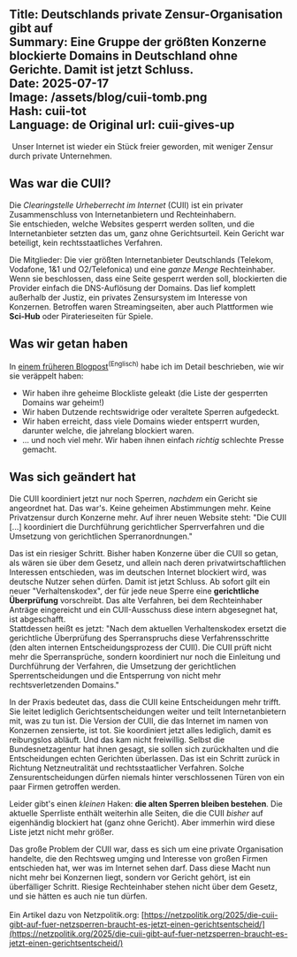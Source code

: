 Title: Deutschlands private Zensur-Organisation gibt auf  
Summary: Eine Gruppe der größten Konzerne blockierte Domains in Deutschland ohne Gerichte. Damit ist jetzt Schluss.  
Date: 2025-07-17  
Image: /assets/blog/cuii-tomb.png  
Hash: cuii-tot  
Language: de
Original url: cuii-gives-up
---------
<img src="https://vg09.met.vgwort.de/na/a3358d4381c4498d8cef204b311a9573" width="1" height="1" alt="">
Unser Internet ist wieder ein Stück freier geworden, mit weniger Zensur durch private Unternehmen.

## Was war die CUII?

Die *Clearingstelle Urheberrecht im Internet* (CUII) ist ein privater Zusammenschluss von Internetanbietern und Rechteinhabern.  
Sie entschieden, welche Websites gesperrt werden sollten, und die Internetanbieter setzten das um, ganz ohne Gerichtsurteil. 
Kein Gericht war beteiligt, kein rechtsstaatliches Verfahren.

Die Mitglieder: Die vier größten Internetanbieter Deutschlands (Telekom, Vodafone, 1&1 und O2/Telefonica) und eine *ganze Menge* Rechteinhaber.
Wenn sie beschlossen, dass eine Seite gesperrt werden soll, blockierten die Provider einfach die DNS-Auflösung der Domains. 
Das lief komplett außerhalb der Justiz, ein privates Zensursystem im Interesse von Konzernen. 
Betroffen waren Streamingseiten, aber auch Plattformen wie **Sci-Hub** oder Piraterieseiten für Spiele.

## Was wir getan haben

In [einem früheren Blogpost](/blog/exposing-the-cuii)<sup>(Englisch)</sup> habe ich im Detail beschrieben, wie wir sie veräppelt haben:  
- Wir haben ihre geheime Blockliste geleakt (die Liste der gesperrten Domains war geheim!)  
- Wir haben Dutzende rechtswidrige oder veraltete Sperren aufgedeckt.  
- Wir haben erreicht, dass viele Domains wieder entsperrt wurden, darunter welche, die jahrelang blockiert waren.  
- ... und noch viel mehr. Wir haben ihnen einfach *richtig* schlechte Presse gemacht.

## Was sich geändert hat

Die CUII koordiniert jetzt nur noch Sperren, *nachdem* ein Gericht sie angeordnet hat.
Das war's. Keine geheimen Abstimmungen mehr. Keine Privatzensur durch Konzerne mehr. 
Auf ihrer neuen Website steht:
"Die CUII [...] koordiniert die Durchführung gerichtlicher Sperrverfahren und die Umsetzung von gerichtlichen Sperranordnungen."

Das ist ein riesiger Schritt. 
Bisher haben Konzerne über die CUII so getan, als wären sie über dem Gesetz, und allein nach deren 
privatwirtschaftlichen Interessen entschieden, was im deutschen Internet blockiert wird, was deutsche Nutzer sehen dürfen. 
Damit ist jetzt Schluss. 
Ab sofort gilt ein neuer "Verhaltenskodex", der für jede neue Sperre eine **gerichtliche Überprüfung** vorschreibt. 
Das alte Verfahren, bei dem Rechteinhaber Anträge eingereicht und ein CUII-Ausschuss diese intern abgesegnet hat, ist abgeschafft.  
Stattdessen heißt es jetzt: 
"Nach dem aktuellen Verhaltenskodex ersetzt die gerichtliche Überprüfung des Sperranspruchs diese Verfahrensschritte (den alten internen Entscheidungsprozess der CUII).
Die CUII prüft nicht mehr die Sperransprüche, sondern koordiniert nur noch die Einleitung und Durchführung der Verfahren, 
die Umsetzung der gerichtlichen Sperrentscheidungen und die Entsperrung von nicht mehr rechtsverletzenden Domains."

In der Praxis bedeutet das, dass die CUII keine Entscheidungen mehr trifft. 
Sie leitet lediglich Gerichtsentscheidungen weiter und teilt Internetanbietern mit, was zu tun ist.
Die Version der CUII, die das Internet im namen von Konzernen zensierte, ist tot. Sie koordiniert jetzt alles lediglich, damit es reibungslos abläuft.
Und das kam nicht freiwillig. 
Selbst die Bundesnetzagentur hat ihnen gesagt, sie sollen sich zurückhalten und die Entscheidungen echten Gerichten überlassen. 
Das ist ein Schritt zurück in Richtung Netzneutralität und rechtsstaatlicher Verfahren. 
Solche Zensurentscheidungen dürfen niemals hinter verschlossenen Türen von ein paar Firmen getroffen werden.

Leider gibt's einen *kleinen* Haken: **die alten Sperren bleiben bestehen**. 
Die aktuelle Sperrliste enthält weiterhin alle Seiten, die die CUII *bisher* auf eigenhändig blockiert hat (ganz ohne Gericht).
Aber immerhin wird diese Liste jetzt nicht mehr größer.

Das große Problem der CUII war, dass es sich um eine private Organisation handelte, die den Rechtsweg umging und
Interesse von großen Firmen entschieden hat, wer was im Internet sehen darf. Dass diese Macht nun nicht mehr bei
Konzernen liegt, sondern vor Gericht gehört, ist ein überfälliger Schritt.
Riesige Rechteinhaber stehen nicht über dem Gesetz, und sie hätten es auch nie tun dürfen.  
<br>
Ein Artikel dazu von Netzpolitik.org: [https://netzpolitik.org/2025/die-cuii-gibt-auf-fuer-netzsperren-braucht-es-jetzt-einen-gerichtsentscheid/](https://netzpolitik.org/2025/die-cuii-gibt-auf-fuer-netzsperren-braucht-es-jetzt-einen-gerichtsentscheid/)
